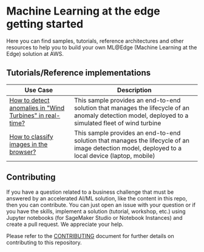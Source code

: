 
# Machine Learning at the edge getting started

Here you can find samples, tutorials, reference architectures and other resources to help you to build your own ML@Edge (Machine Learning at the Edge) solution at AWS.

## Tutorials/Reference implementations
|Use Case|Description|
|-|-|
|[How to detect anomalies in "Wind Turbines" in real-time?](samples/onnx_accelerator_sample1/)|This sample provides an end-to-end solution that manages the lifecycle of an anomaly detection model, deployed to a simulated fleet of wind turbine|
|[How to classify images in the browser?](samples/onnx_accelerator_sample2/)|This sample provides an end-to-end solution that manages the lifecycle of an image detection model, deployed to a local device (laptop, mobile)|

## Contributing
If you have a question related to a business challenge that must be answered by an accelerated AI/ML solution, like the content in this repo, then you can contribute. You can just open an issue with your question or if you have the skills, implement a solution (tutorial, workshop, etc.) using Jupyter notebooks (for SageMaker Studio or Notebook Instances) and create a pull request. We appreciate your help.

Please refer to the [CONTRIBUTING](CONTRIBUTING.md) document for further details on contributing to this repository.
